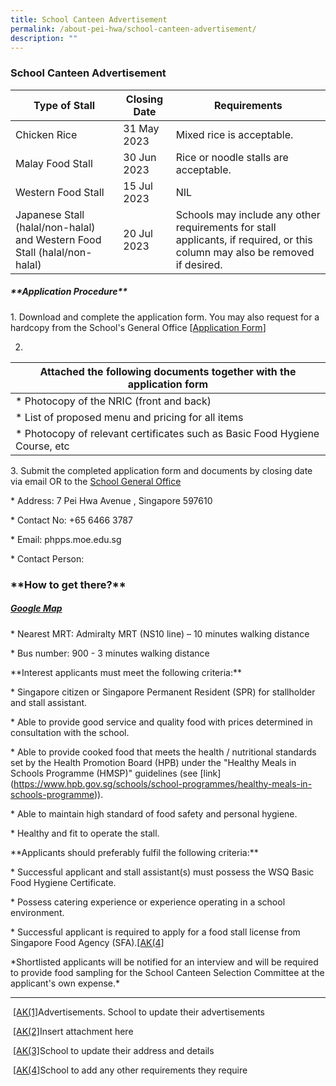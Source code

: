 ```yaml
---
title: School Canteen Advertisement
permalink: /about-pei-hwa/school-canteen-advertisement/
description: ""
---
```

### School Canteen Advertisement

| Type of Stall | Closing Date | Requirements |
| -------- | -------- | -------- |
| Chicken Rice     | 31 May 2023     | Mixed rice is acceptable.    |
| Malay Food Stall | 30 Jun 2023 | Rice or noodle stalls are acceptable.|
| Western Food Stall | 15 Jul 2023 | NIL|
| Japanese Stall (halal/non-halal) and Western Food Stall (halal/non-halal) | 20 Jul 2023 | Schools may include any other requirements for stall applicants, if required, or this column may also be removed if desired.|[\[AK(1\]](#_msocom_1) 


##### \*\*Application Procedure\*\*

1\. Download and complete the application form. You may also request for a hardcopy from the School's General Office [[Application Form](https://staging.d2rf20mnuqi9qi.amplifyapp.com/files/appexistingsch.pdf)]


2.
| Attached the following documents together with the application form |
| -------- |
| \* Photocopy of the NRIC (front and back)     |
|\* List of proposed menu and pricing for all items     |
| \* Photocopy of relevant certificates such as Basic Food Hygiene Course, etc  |



3\. Submit the completed application form and documents by closing date via email OR to the [School General Office](https://www.peihwapresbyterianpri.moe.edu.sg/contact-us/)

\* Address: 7 Pei Hwa Avenue , Singapore 597610

\* Contact No: +65 6466 3787

\* Email: phpps.moe.edu.sg

\* Contact Person: 


### \*\*How to get there?\*\*
##### [Google Map](https://www.google.com/maps/place/7+Pei+Wah+Ave,+Singapore+597610/@1.3379184,103.7739806,17z/data=!3m1!4b1!4m6!3m5!1s0x31da10883a3eec09:0x34436c0a47ab6e16!8m2!3d1.3379184!4d103.7761693!16s%2Fg%2F11c3q3xd2q)

\* Nearest MRT: Admiralty MRT (NS10 line) – 10 minutes walking distance

\* Bus number: 900 - 3 minutes walking distance

\*\*Interest applicants must meet the following criteria:\*\*

\* Singapore citizen or Singapore Permanent Resident (SPR) for stallholder and stall assistant.

\* Able to provide good service and quality food with prices determined in consultation with the school.

\* Able to provide cooked food that meets the health / nutritional standards set by the Health Promotion Board (HPB) under the "Healthy Meals in Schools Programme (HMSP)" guidelines (see \[link\](https://www.hpb.gov.sg/schools/school-programmes/healthy-meals-in-schools-programme)).

\* Able to maintain high standard of food safety and personal hygiene.

\* Healthy and fit to operate the stall.

\*\*Applicants should preferably fulfil the following criteria:\*\*

\* Successful applicant and stall assistant(s) must possess the WSQ Basic Food Hygiene Certificate.

\* Possess catering experience or experience operating in a school environment.

\* Successful applicant is required to apply for a food stall license from Singapore Food Agency (SFA).[\[AK(4\]](#_msocom_4) 

\*Shortlisted applicants will be notified for an interview and will be required to provide food sampling for the School Canteen Selection Committee at the applicant's own expense.\*

* * *

 [\[AK(1\]](#_msoanchor_1)Advertisements. School to update their advertisements

 [\[AK(2\]](#_msoanchor_2)Insert attachment here

 [\[AK(3\]](#_msoanchor_3)School to update their address and details

 [\[AK(4\]](#_msoanchor_4)School to add any other requirements they require
